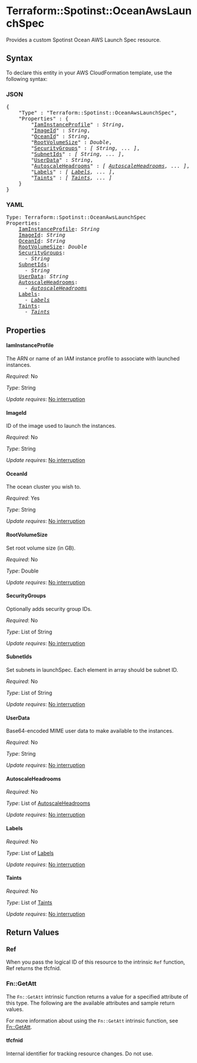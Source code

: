 # Terraform::Spotinst::OceanAwsLaunchSpec

Provides a custom Spotinst Ocean AWS Launch Spec resource.

## Syntax

To declare this entity in your AWS CloudFormation template, use the following syntax:

### JSON

<pre>
{
    "Type" : "Terraform::Spotinst::OceanAwsLaunchSpec",
    "Properties" : {
        "<a href="#iaminstanceprofile" title="IamInstanceProfile">IamInstanceProfile</a>" : <i>String</i>,
        "<a href="#imageid" title="ImageId">ImageId</a>" : <i>String</i>,
        "<a href="#oceanid" title="OceanId">OceanId</a>" : <i>String</i>,
        "<a href="#rootvolumesize" title="RootVolumeSize">RootVolumeSize</a>" : <i>Double</i>,
        "<a href="#securitygroups" title="SecurityGroups">SecurityGroups</a>" : <i>[ String, ... ]</i>,
        "<a href="#subnetids" title="SubnetIds">SubnetIds</a>" : <i>[ String, ... ]</i>,
        "<a href="#userdata" title="UserData">UserData</a>" : <i>String</i>,
        "<a href="#autoscaleheadrooms" title="AutoscaleHeadrooms">AutoscaleHeadrooms</a>" : <i>[ <a href="autoscaleheadrooms.md">AutoscaleHeadrooms</a>, ... ]</i>,
        "<a href="#labels" title="Labels">Labels</a>" : <i>[ <a href="labels.md">Labels</a>, ... ]</i>,
        "<a href="#taints" title="Taints">Taints</a>" : <i>[ <a href="taints.md">Taints</a>, ... ]</i>
    }
}
</pre>

### YAML

<pre>
Type: Terraform::Spotinst::OceanAwsLaunchSpec
Properties:
    <a href="#iaminstanceprofile" title="IamInstanceProfile">IamInstanceProfile</a>: <i>String</i>
    <a href="#imageid" title="ImageId">ImageId</a>: <i>String</i>
    <a href="#oceanid" title="OceanId">OceanId</a>: <i>String</i>
    <a href="#rootvolumesize" title="RootVolumeSize">RootVolumeSize</a>: <i>Double</i>
    <a href="#securitygroups" title="SecurityGroups">SecurityGroups</a>: <i>
      - String</i>
    <a href="#subnetids" title="SubnetIds">SubnetIds</a>: <i>
      - String</i>
    <a href="#userdata" title="UserData">UserData</a>: <i>String</i>
    <a href="#autoscaleheadrooms" title="AutoscaleHeadrooms">AutoscaleHeadrooms</a>: <i>
      - <a href="autoscaleheadrooms.md">AutoscaleHeadrooms</a></i>
    <a href="#labels" title="Labels">Labels</a>: <i>
      - <a href="labels.md">Labels</a></i>
    <a href="#taints" title="Taints">Taints</a>: <i>
      - <a href="taints.md">Taints</a></i>
</pre>

## Properties

#### IamInstanceProfile

The ARN or name of an IAM instance profile to associate with launched instances.

_Required_: No

_Type_: String

_Update requires_: [No interruption](https://docs.aws.amazon.com/AWSCloudFormation/latest/UserGuide/using-cfn-updating-stacks-update-behaviors.html#update-no-interrupt)

#### ImageId

ID of the image used to launch the instances.

_Required_: No

_Type_: String

_Update requires_: [No interruption](https://docs.aws.amazon.com/AWSCloudFormation/latest/UserGuide/using-cfn-updating-stacks-update-behaviors.html#update-no-interrupt)

#### OceanId

The ocean cluster you wish to.

_Required_: Yes

_Type_: String

_Update requires_: [No interruption](https://docs.aws.amazon.com/AWSCloudFormation/latest/UserGuide/using-cfn-updating-stacks-update-behaviors.html#update-no-interrupt)

#### RootVolumeSize

Set root volume size (in GB).

_Required_: No

_Type_: Double

_Update requires_: [No interruption](https://docs.aws.amazon.com/AWSCloudFormation/latest/UserGuide/using-cfn-updating-stacks-update-behaviors.html#update-no-interrupt)

#### SecurityGroups

Optionally adds security group IDs.

_Required_: No

_Type_: List of String

_Update requires_: [No interruption](https://docs.aws.amazon.com/AWSCloudFormation/latest/UserGuide/using-cfn-updating-stacks-update-behaviors.html#update-no-interrupt)

#### SubnetIds

Set subnets in launchSpec. Each element in array should be subnet ID.

_Required_: No

_Type_: List of String

_Update requires_: [No interruption](https://docs.aws.amazon.com/AWSCloudFormation/latest/UserGuide/using-cfn-updating-stacks-update-behaviors.html#update-no-interrupt)

#### UserData

Base64-encoded MIME user data to make available to the instances.

_Required_: No

_Type_: String

_Update requires_: [No interruption](https://docs.aws.amazon.com/AWSCloudFormation/latest/UserGuide/using-cfn-updating-stacks-update-behaviors.html#update-no-interrupt)

#### AutoscaleHeadrooms

_Required_: No

_Type_: List of <a href="autoscaleheadrooms.md">AutoscaleHeadrooms</a>

_Update requires_: [No interruption](https://docs.aws.amazon.com/AWSCloudFormation/latest/UserGuide/using-cfn-updating-stacks-update-behaviors.html#update-no-interrupt)

#### Labels

_Required_: No

_Type_: List of <a href="labels.md">Labels</a>

_Update requires_: [No interruption](https://docs.aws.amazon.com/AWSCloudFormation/latest/UserGuide/using-cfn-updating-stacks-update-behaviors.html#update-no-interrupt)

#### Taints

_Required_: No

_Type_: List of <a href="taints.md">Taints</a>

_Update requires_: [No interruption](https://docs.aws.amazon.com/AWSCloudFormation/latest/UserGuide/using-cfn-updating-stacks-update-behaviors.html#update-no-interrupt)

## Return Values

### Ref

When you pass the logical ID of this resource to the intrinsic `Ref` function, Ref returns the tfcfnid.

### Fn::GetAtt

The `Fn::GetAtt` intrinsic function returns a value for a specified attribute of this type. The following are the available attributes and sample return values.

For more information about using the `Fn::GetAtt` intrinsic function, see [Fn::GetAtt](https://docs.aws.amazon.com/AWSCloudFormation/latest/UserGuide/intrinsic-function-reference-getatt.html).

#### tfcfnid

Internal identifier for tracking resource changes. Do not use.


